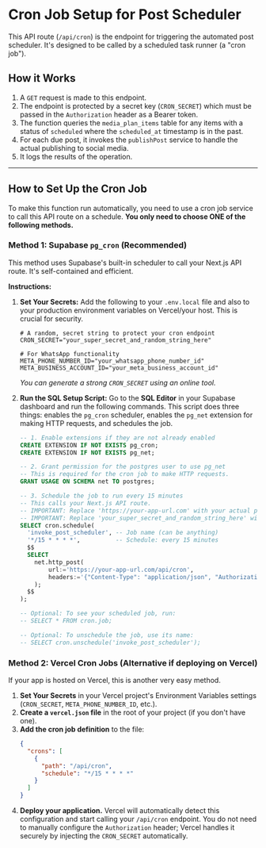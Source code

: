 # Cron Job Setup for Post Scheduler

This API route (`/api/cron`) is the endpoint for triggering the automated post scheduler. It's designed to be called by a scheduled task runner (a "cron job").

## How it Works

1.  A `GET` request is made to this endpoint.
2.  The endpoint is protected by a secret key (`CRON_SECRET`) which must be passed in the `Authorization` header as a Bearer token.
3.  The function queries the `media_plan_items` table for any items with a status of `scheduled` where the `scheduled_at` timestamp is in the past.
4.  For each due post, it invokes the `publishPost` service to handle the actual publishing to social media.
5.  It logs the results of the operation.

---

## How to Set Up the Cron Job

To make this function run automatically, you need to use a cron job service to call this API route on a schedule. **You only need to choose ONE of the following methods.**

### Method 1: Supabase `pg_cron` (Recommended)

This method uses Supabase's built-in scheduler to call your Next.js API route. It's self-contained and efficient.

**Instructions:**

1.  **Set Your Secrets:**
    Add the following to your `.env.local` file and also to your production environment variables on Vercel/your host. This is crucial for security.
    ```
    # A random, secret string to protect your cron endpoint
    CRON_SECRET="your_super_secret_and_random_string_here"

    # For WhatsApp functionality
    META_PHONE_NUMBER_ID="your_whatsapp_phone_number_id"
    META_BUSINESS_ACCOUNT_ID="your_meta_business_account_id"
    ```
    *You can generate a strong `CRON_SECRET` using an online tool.*

2.  **Run the SQL Setup Script:**
    Go to the **SQL Editor** in your Supabase dashboard and run the following commands. This script does three things: enables the `pg_cron` scheduler, enables the `pg_net` extension for making HTTP requests, and schedules the job.

    ```sql
    -- 1. Enable extensions if they are not already enabled
    CREATE EXTENSION IF NOT EXISTS pg_cron;
    CREATE EXTENSION IF NOT EXISTS pg_net;

    -- 2. Grant permission for the postgres user to use pg_net
    -- This is required for the cron job to make HTTP requests.
    GRANT USAGE ON SCHEMA net TO postgres;

    -- 3. Schedule the job to run every 15 minutes
    -- This calls your Next.js API route.
    -- IMPORTANT: Replace 'https://your-app-url.com' with your actual production app URL.
    -- IMPORTANT: Replace 'your_super_secret_and_random_string_here' with the same CRON_SECRET you set in your environment variables.
    SELECT cron.schedule(
      'invoke_post_scheduler', -- Job name (can be anything)
      '*/15 * * * *',          -- Schedule: every 15 minutes
      $$
      SELECT
        net.http_post(
            url:='https://your-app-url.com/api/cron',
            headers:='{"Content-Type": "application/json", "Authorization": "Bearer your_super_secret_and_random_string_here"}'::jsonb
        );
      $$
    );

    -- Optional: To see your scheduled job, run:
    -- SELECT * FROM cron.job;

    -- Optional: To unschedule the job, use its name:
    -- SELECT cron.unschedule('invoke_post_scheduler');
    ```

### Method 2: Vercel Cron Jobs (Alternative if deploying on Vercel)

If your app is hosted on Vercel, this is another very easy method.

1.  **Set Your Secrets** in your Vercel project's Environment Variables settings (`CRON_SECRET`, `META_PHONE_NUMBER_ID`, etc.).
2.  **Create a `vercel.json` file** in the root of your project (if you don't have one).
3.  **Add the cron job definition** to the file:
    ```json
    {
      "crons": [
        {
          "path": "/api/cron",
          "schedule": "*/15 * * * *"
        }
      ]
    }
    ```
4.  **Deploy your application.** Vercel will automatically detect this configuration and start calling your `/api/cron` endpoint. You do not need to manually configure the `Authorization` header; Vercel handles it securely by injecting the `CRON_SECRET` automatically.
